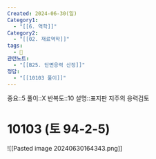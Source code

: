 ```yaml
---
Created: 2024-06-30(일)
Category1:
  - "[[6. 역학]]"
Category2:
  - "[[02. 재료역학]]"
tags:
  - 🧮
관련노트:
  - "[[B25. 단면응력 산정]]"
정답:
  - "[[10103 풀이]]"
---
```

중요::5
풀이::X
반복도::10
설명::표지판 지주의 응력검토
#  10103 (토 94-2-5)
![[Pasted image 20240630164343.png]]

